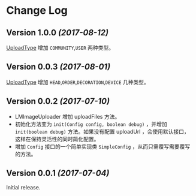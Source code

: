 # Change Log

## Version 1.0.0 *(2017-08-12)*
[UploadType](https://github.com/UamaHZ/image-uploader/blob/master/src/main/java/cn/com/uama/imageuploader/UploadType.java) 增加 `COMMUNITY`,`USER` 两种类型。

## Version 0.0.3 *(2017-08-01)*
[UploadType](https://github.com/UamaHZ/image-uploader/blob/master/src/main/java/cn/com/uama/imageuploader/UploadType.java) 增加 `HEAD`,`ORDER`,`DECORATION`,`DEVICE` 几种类型。

## Version 0.0.2 *(2017-07-10)*
* LMImageUploader 增加 uploadFiles 方法。
* 初始化方法变为 `init(Config config, boolean debug)` ，并增加 `init(boolean debug)` 方法。如果没有配置 uploadUrl ，会使用默认接口，
这样在保持灵活性的同时简化配置。
* 增加 `Config` 接口的一个简单实现类 `SimpleConfig` ，从而只需覆写需要覆写的方法。

## Version 0.0.1 *(2017-07-04)*
Initial release.
